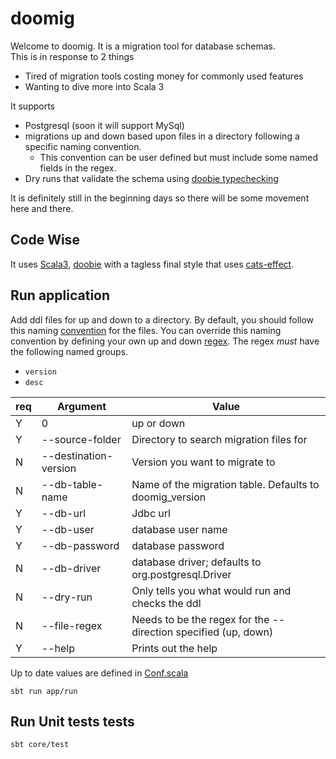 # doomig

Welcome to doomig.  It is a migration tool for database schemas.  
This is in response to 2 things
* Tired of migration tools costing money for commonly used features
* Wanting to dive more into Scala 3

It supports
* Postgresql (soon it will support MySql)
* migrations up and down based upon files in a directory following
a specific naming convention.  
  * This convention can be user defined but must include some named fields in the regex. 
* Dry runs that validate the schema using [doobie typechecking](https://tpolecat.github.io/doobie/docs/06-Checking.html)

It is definitely still in the beginning days so there will be some movement here and there.

## Code Wise
It uses [Scala3](https://dotty.epfl.ch/), [doobie](https://github.com/tpolecat/doobie) with a tagless final style
that uses [cats-effect](https://typelevel.org/cats-effect/).

## Run application
Add ddl files for up and down to a directory.  By default, you should follow this
naming [convention](core/src/test/resources/migrations) for the files.
You can override this naming convention by defining your own up and down [regex](core/src/main/scala/com/strad/doomig/service/FileDiscoveryService.scala).  The regex *must* have the following named groups.
* `version`
* `desc`

| req | Argument              | Value                                                          |
|-----|-----------------------|----------------------------------------------------------------|
| Y   | 0                     | up or down                                                     |
| Y   | --source-folder       | Directory to search migration files for                        |
| N   | --destination-version | Version you want to migrate to                                 |
| N   | --db-table-name       | Name of the migration table.  Defaults to doomig_version       |
| Y   | --db-url              | Jdbc url                                                       |
| Y   | --db-user             | database user name                                             |
| Y   | --db-password         | database password                                              |
| N   | --db-driver           | database driver; defaults to org.postgresql.Driver             |
| N   | --dry-run             | Only tells you what would run and checks the ddl               |
| N   | --file-regex          | Needs to be the regex for the --direction specified (up, down) |
| Y   | --help                | Prints out the help                                            |


Up to date values are defined in [Conf.scala](app/src/main/scala/com/strad/doomig/app/Conf.scala)


```shell
sbt run app/run
```

## Run Unit tests tests

```shell
sbt core/test
```
